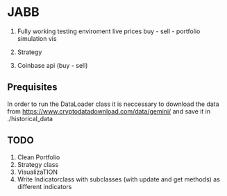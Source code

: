 # JABB

1. Fully working testing enviroment
	live prices
	buy - sell - portfolio simulation
	vis

2. Strategy

3. Coinbase api (buy - sell)


## Prequisites
In order to run the DataLoader class it is neccessary to download the data from https://www.cryptodatadownload.com/data/gemini/ and save it in ./historical_data

## TODO

1. Clean Portfolio
2. Strategy class
3. VisualizaTION
4. Write Indicatorclass with subclasses (with update and get methods) as different indicators
